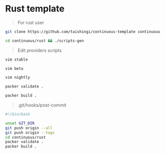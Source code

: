 # Rust template

> For rust user

```bash
git clone https://github.com/taishingi/continuous-template continuous
```

```bash
cd continuous/rust && ./scripts-gen
```

> Edit providers scripts

```bash
vim stable
```

```bash
vim beta
```

```bash
vim nightly 
```

```bash
packer validate . 
```

```bash
packer build .
```
> .git/hooks/post-commit

```bash
#!/bin/bash

unset GIT_DIR
git push origin --all
git push origin --tags
cd continuous/rust
packer validate .
packer build .
```
